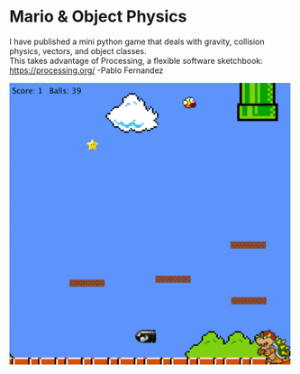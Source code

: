 Mario & Object Physics
========

I have published a mini python game that deals with gravity, collision physics, vectors, and object classes.<br>
This takes advantage of Processing, a flexible software sketchbook: https://processing.org/
-Pablo Fernandez

<img src="Gameplay.png" height="500">


